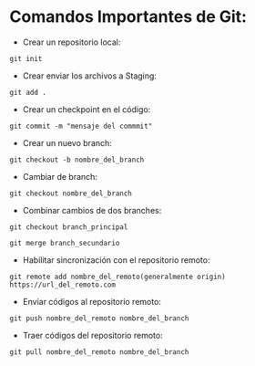 # Comandos Importantes de Git:

- Crear un repositorio local:

`git init`

- Crear enviar los archivos a Staging:

`git add .`

- Crear un checkpoint en el código:

`git commit -m "mensaje del commmit"`

- Crear un nuevo branch:

`git checkout -b nombre_del_branch`

- Cambiar de branch:

`git checkout nombre_del_branch`

- Combinar cambios de dos branches:

`git checkout branch_principal`

`git merge branch_secundario`

- Habilitar sincronización con el repositorio remoto:

`git remote add nombre_del_remoto(generalmente origin) https://url_del_remoto.com`

- Enviar códigos al repositorio remoto:

`git push nombre_del_remoto nombre_del_branch`

- Traer códigos del repositorio remoto:

`git pull nombre_del_remoto nombre_del_branch`
